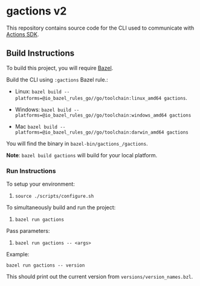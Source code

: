 # gactions v2

This repository contains source code for the CLI used to communicate with
[Actions SDK](https://developers.google.com/assistant/actionssdk/gactions).

## Build Instructions

To build this project, you will require [Bazel](https://bazel.build/).

Build the CLI using `:gactions` Bazel rule.:

*   Linux: `bazel build --platforms=@io_bazel_rules_go//go/toolchain:linux_amd64 gactions`.

*   Windows: `bazel build --platforms=@io_bazel_rules_go//go/toolchain:windows_amd64 gactions`

*   Mac `bazel build --platforms=@io_bazel_rules_go//go/toolchain:darwin_amd64 gactions`

You will find the binary in `bazel-bin/gactions_/gactions`.

**Note**: `bazel build gactions` will build for your local platform.

### Run Instructions

To setup your environment:

1. `source ./scripts/configure.sh`

To simultaneously build and run the project:

1. `bazel run gactions`

Pass parameters:

1. `bazel run gactions -- <args>`

Example:

`bazel run gactions -- version`

This should print out the current version from `versions/version_names.bzl`.
